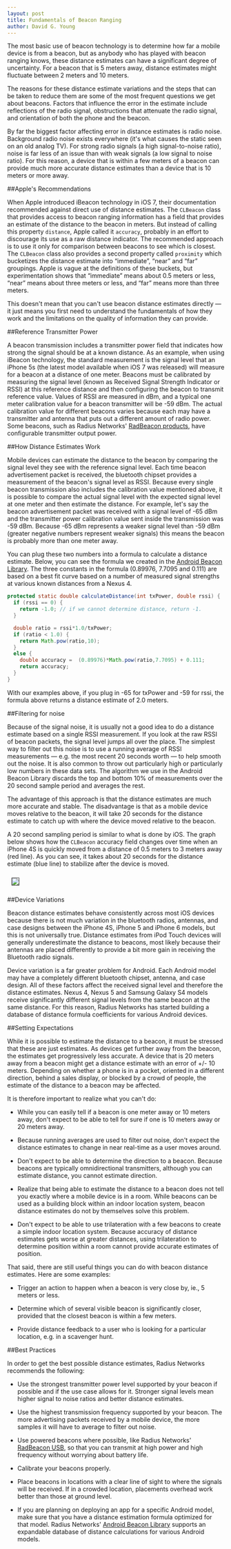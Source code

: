 ```yaml
---
layout: post
title: Fundamentals of Beacon Ranging
author: David G. Young
---
```


The most basic use of beacon technology is to determine how far a mobile device is from a beacon, but as anybody who has played with beacon ranging knows, these distance estimates can have a significant degree of uncertainty.  For a beacon that is 5 meters away, distance estimates might fluctuate between 2 meters and 10 meters.  

The reasons for these distance estimate variations and the steps that can be taken to reduce them are some of the most frequent questions we get about beacons.  Factors that influence the error in the estimate include reflections of the radio signal, obstructions that attenuate the radio signal, and orientation of both the phone and the beacon.  

By far the biggest factor affecting error in distance estimates is radio noise.  Background radio noise exists everywhere (it's what causes the static seen on an old analog TV).  For strong radio signals (a high signal-to-noise ratio), noise is far less of an issue than with weak signals (a low signal to noise ratio).  For this reason, a device that is within a few meters of a beacon can provide much more accurate distance estimates than a device that is 10 meters or more away.

##Apple's Recommendations

When Apple introduced iBeacon technology in iOS 7, their documentation recommended against direct use of distance estimates.  The `CLBeacon` class that provides access to beacon ranging information has a field that provides an estimate of the distance to the beacon in meters.   But instead of calling this property `distance`, Apple called it `accuracy`, probably in an effort to discourage its use as a raw distance indicator.  The recommended approach is to use it only for comparison between beacons to see which is closest.  The `CLBeacon` class also provides a second property called `proximity` which bucketizes the distance estimate into “immediate”, “near” and “far” groupings.  Apple is vague at the definitions of these buckets, but experimentation shows that “immediate” means about 0.5 meters or less, “near” means about three meters or less, and “far” means more than three meters.

This doesn't mean that you can't use beacon distance estimates directly — it just means you first need to understand the fundamentals of how they work and the limitations on the quality of information they can provide.

##Reference Transmitter Power

A beacon transmission includes a transmitter power field that indicates how strong the signal should be at a known distance.  As an example, when using iBeacon technology, the standard measurement is the signal level that an iPhone 5s (the latest model available when iOS 7 was released) will measure for a beacon at a distance of one meter.  Beacons must be calibrated  by measuring the signal level (known as Received Signal Strength Indicator or RSSI) at this reference distance and then configuring the beacon to transmit reference value.  Values of RSSI are measured in dBm, and a typical one meter calibration value for a beacon transmitter will be -59 dBm.  The actual calibration value for different beacons varies because each may have a transmitter and antenna that puts out a different amount of radio power.  Some beacons, such as Radius Networks' [RadBeacon products](http://store.radiusnetworks.com/), have configurable transmitter output power.

##How Distance Estimates Work

Mobile devices can estimate the distance to the beacon by comparing the signal level they see with the reference signal level.  Each time beacon advertisement packet is received, the bluetooth chipset provides a measurement of the beacon's signal level as RSSI.  Because every single beacon transmission also includes the calibration value mentioned above, it is possible to compare the actual signal level with the expected signal level at one meter and then estimate the distance.  For example, let's say the beacon advertisement packet was received with a signal level of -65 dBm and the transmitter power calibration value sent inside the transmission was -59 dBm.  Because -65 dBm represents a weaker signal level than -59 dBm (greater negative numbers represent weaker signals) this means the beacon is probably more than one meter away.  

You can plug these two numbers into a formula to calculate a distance estimate.  Below, you can see the formula we created in the [Android Beacon Library](https://altbeacon.github.io/android-beacon-library/configure.html).  The three constants in the formula (0.89976, 7.7095 and 0.111) are based on a best fit curve based on a number of measured signal strengths at various known distances from a Nexus 4.

```java
protected static double calculateDistance(int txPower, double rssi) {
  if (rssi == 0) {
    return -1.0; // if we cannot determine distance, return -1.
  }

  double ratio = rssi*1.0/txPower;
  if (ratio < 1.0) {
    return Math.pow(ratio,10);
  }
  else {
    double accuracy =  (0.89976)*Math.pow(ratio,7.7095) + 0.111;    
    return accuracy;
  }
} 
```

With our examples above, if you plug in -65 for txPower and -59 for rssi, the formula above returns a distance estimate of 2.0 meters.

##Filtering for noise

Because of the signal noise, it is usually not a good idea to do a distance estimate based on a single RSSI measurement.  If you look at the raw RSSI of beacon packets, the signal level jumps all over the place.  The simplest way to filter out this noise is to use a running average of RSSI measurements — e.g. the most recent 20 seconds worth — to help smooth out the noise.  It is also common to throw out particularly high or particularly low numbers in these data sets.  The algorithm we use in the Android Beacon Library discards the top and bottom 10% of measurements over the 20 second sample period and averages the rest.  

The advantage of this approach is that the distance estimates are much more accurate and stable.  The disadvantage is that as a mobile device moves relative to the beacon, it will take 20 seconds for the distance estimate to catch up with where the device moved relative to the beacon.  

A 20 second sampling period is similar to what is done by iOS.  The graph below shows how the `CLBeacon` accuracy field changes over time when an iPhone 4S is quickly moved from a distance of 0.5 meters to 3 meters away (red line).  As you can see, it takes about 20 seconds for the distance estimate (blue line) to stabilize after the device is moved. 

<img style="margin:10px; border: thin solid #333;" src='http://developer.radiusnetworks.com/img/ranging-averaging.png'>

##Device Variations

Beacon distance estimates behave consistently across most iOS devices because there is not much variation in the bluetooth radios, antennas, and case designs between the iPhone 4S, iPhone 5 and iPhone 6 models, but this is not universally true.  Distance estimates from iPod Touch devices will generally underestimate the distance to beacons, most likely because their antennas are placed differently to provide a bit more gain in receiving the Bluetooth radio signals.  

Device variation is a far greater problem for Android.  Each Android model may have a completely different bluetooth chipset, antenna, and case design.  All of these factors affect the received signal level and therefore the distance estimates.  Nexus 4, Nexus 5 and Samsung Galaxy S4 models receive significantly different signal levels from the same beacon at the same distance.  For this reason, Radius Networks has started building a database of distance formula coefficients for various Android devices.

##Setting Expectations

While it is possible to estimate the distance to a beacon, it must be stressed that these are just estimates.  As devices get further away from the beacon, the estimates get progressively less accurate.  A device that is 20 meters away from a beacon might get a distance estimate with an error of +/- 10 meters.  Depending on whether a phone is in a pocket, oriented in a different direction, behind a sales display, or blocked by a crowd of people, the estimate of the distance to a beacon may be affected.  

It is therefore important to realize what you can't do:

* While you can easily tell if a beacon is one meter away or 10 meters away, don't expect to be able to tell for sure if one is 10 meters away or 20 meters away.

* Because running averages are used to filter out noise, don't expect the distance estimates to change in near real-time as a user moves around.

* Don't expect to be able to determine the direction to a beacon.  Because beacons are typically omnidirectional transmitters, although you can estimate distance, you cannot estimate direction.

* Realize that being able to estimate the distance to a beacon does not tell you exactly where a mobile device is in a room.  While beacons can be used as a building block within an indoor location system, beacon distance estimates do not by themselves solve this problem.  

* Don't expect to be able to use trilateration with a few beacons to create a simple indoor location system.  Because accuracy of distance estimates gets worse at greater distances, using trilateration to determine position within a room cannot provide accurate estimates of position.

That said, there are still useful things you can do with beacon distance estimates.  Here are some examples:

* Trigger an action to happen when a beacon is very close by, ie., 5 meters or less.

* Determine which of several visible beacon is significantly closer, provided that the closest beacon is within a few meters.

* Provide distance feedback to a user who is looking for a particular location, e.g. in a scavenger hunt.

##Best Practices

In order to get the best possible distance estimates, Radius Networks recommends the following:

* Use the strongest transmitter power level supported by your beacon if possible and if the use case allows for it.  Stronger signal levels mean higher signal to noise ratios and better distance estimates.

* Use the highest transmission frequency supported by your beacon.  The more advertising packets received by a mobile device, the more samples it will have to average to filter out noise.

* Use powered beacons where possible, like Radius Networks' [RadBeacon USB](http://www.radiusnetworks.com/ibeacon/radbeacon/), so that you can transmit at high power and high frequency without worrying about battery life.

* Calibrate your beacons properly.

* Place beacons in locations with a clear line of sight to where the signals will be received.  If in a crowded location, placements overhead work better than those at ground level.

* If you are planning on deploying an app for a specific Android model, make sure that you have a distance estimation formula optimized for that model.  Radius Networks' [Android Beacon Library](https://altbeacon.github.io/android-beacon-library) supports an expandable database of distance calculations for various Android models.
